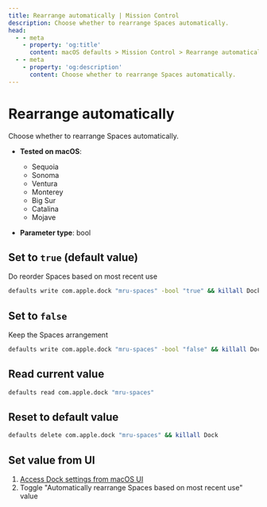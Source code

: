 ```yaml
---
title: Rearrange automatically | Mission Control
description: Choose whether to rearrange Spaces automatically.
head:
  - - meta
    - property: 'og:title'
      content: macOS defaults > Mission Control > Rearrange automatically
  - - meta
    - property: 'og:description'
      content: Choose whether to rearrange Spaces automatically.
---
```


# Rearrange automatically

Choose whether to rearrange Spaces automatically.

- **Tested on macOS**:
  - Sequoia
  - Sonoma
  - Ventura
  - Monterey
  - Big Sur
  - Catalina
  - Mojave

- **Parameter type**: bool

## Set to `true` (default value)

Do reorder Spaces based on most recent use

```bash
defaults write com.apple.dock "mru-spaces" -bool "true" && killall Dock
```

## Set to `false`

Keep the Spaces arrangement

```bash
defaults write com.apple.dock "mru-spaces" -bool "false" && killall Dock
```

## Read current value

```bash
defaults read com.apple.dock "mru-spaces"
```

## Reset to default value

```bash
defaults delete com.apple.dock "mru-spaces" && killall Dock
```

## Set value from UI

1. <a href="x-apple.systempreferences:com.apple.preference.dock?WindowsApps">Access Dock settings from macOS UI</a>
2. Toggle "Automatically rearrange Spaces based on most recent use" value
